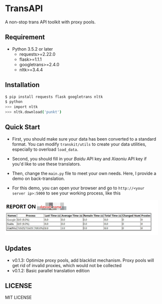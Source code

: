 # TransAPI
A non-stop trans API toolkit with proxy pools.

## Requirement

- Python 3.5.2 or later
  - requests>=2.22.0
  - flask>=1.1.1
  - googletrans>=2.4.0
  - nltk>=3.4.4

## Installation

```bash
$ pip install requests flask googletrans nltk
$ python
>>> import nltk
>>> nltk.download('punkt')
```

## Quick Start

- First, you should make sure your data has been converted to a standard format. You can modify `transkit/utils` to create your data utilities, especially to overload `load_data`.

- Second, you should fill in your *Baidu* API key and *Xiaoniu* API key if you'd like to use these translators.

- Then, change the `main.py` file to meet your own needs. Here, I provide a demo on back-translation.
- For this demo, you can open your browser and go to `http://<your server ip>:5000` to see your working process, like this

![Report](docs/report.jpg)

## Updates

- v0.1.3: Optimize proxy pools, add blacklist mechanism. Proxy pools will get rid of invalid proxies, which  would not be collected
- v0.1.2: Basic parallel translation edition

## LICENSE

MIT LICENSE